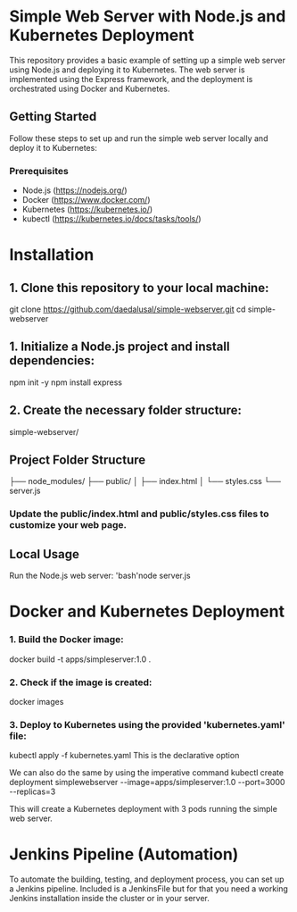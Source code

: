 # Simple Web Server with Node.js and Kubernetes Deployment

This repository provides a basic example of setting up a simple web server using Node.js and deploying it to Kubernetes. The web server is implemented using the Express framework, and the deployment is orchestrated using Docker and Kubernetes.

## Getting Started

Follow these steps to set up and run the simple web server locally and deploy it to Kubernetes:

### Prerequisites

- Node.js (https://nodejs.org/)
- Docker (https://www.docker.com/)
- Kubernetes (https://kubernetes.io/)
- kubectl (https://kubernetes.io/docs/tasks/tools/)

# Installation

## 1. Clone this repository to your local machine:

   git clone https://github.com/daedalusal/simple-webserver.git
   cd simple-webserver
## 1. Initialize a Node.js project and install dependencies:
npm init -y
npm install express
## 2. Create the necessary folder structure:
simple-webserver/
## Project Folder Structure
├── node_modules/
├── public/
│   ├── index.html
│   └── styles.css
└── server.js
### Update the __public/index.html__ and __public/styles.css__ files to customize your web page.

## Local Usage ##
Run the Node.js web server:
'bash'node server.js
# Docker and Kubernetes Deployment

### 1. Build the Docker image:
   docker build -t apps/simpleserver:1.0 .
### 2. Check if the image is created:
   docker images
###  3. Deploy to Kubernetes using the provided 'kubernetes.yaml' file:
   kubectl apply -f kubernetes.yaml This is the declarative option
   
   We can also do the same by using the imperative command 
   kubectl create deployment simplewebserver --image=apps/simpleserver:1.0 --port=3000 --replicas=3
  
This will create a Kubernetes deployment with 3 pods running the simple web server.

# Jenkins Pipeline (Automation)
To automate the building, testing, and deployment process, you can set up a Jenkins pipeline. Included is a JenkinsFile but for that you need a working Jenkins installation inside the cluster or in your server.
